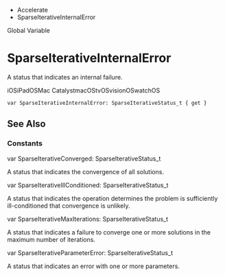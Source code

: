 

- Accelerate
-  SparseIterativeInternalError 

Global Variable

# SparseIterativeInternalError

A status that indicates an internal failure.

iOSiPadOSMac CatalystmacOStvOSvisionOSwatchOS

``` source
var SparseIterativeInternalError: SparseIterativeStatus_t { get }
```

## See Also

### Constants

var SparseIterativeConverged: SparseIterativeStatus_t

A status that indicates the convergence of all solutions.

var SparseIterativeIllConditioned: SparseIterativeStatus_t

A status that indicates the operation determines the problem is sufficiently ill-conditioned that convergence is unlikely.

var SparseIterativeMaxIterations: SparseIterativeStatus_t

A status that indicates a failure to converge one or more solutions in the maximum number of iterations.

var SparseIterativeParameterError: SparseIterativeStatus_t

A status that indicates an error with one or more parameters.

